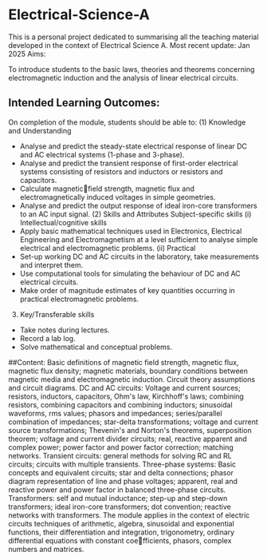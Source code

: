 # Electrical-Science-A
This is a personal project dedicated to summarising all the teaching material developed in the context of Electrical Science A.
Most recent update: Jan 2025
Aims:

To introduce students to the basic laws, theories and theorems concerning electromagnetic induction and the analysis of linear
electrical circuits.


## Intended Learning Outcomes:

On completion of the module, students should be able to:
(1) Knowledge and Understanding
- Analyse and predict the steady-state electrical response of linear DC and AC electrical systems (1-phase and 3-phase).
- Analyse and predict the transient response of first-order electrical systems consisting of resistors and inductors or resistors and capacitors.
- Calculate magneticfield strength, magnetic flux and electromagnetically induced voltages in simple geometries.
- Analyse and predict the output response of ideal iron-core transformers to an AC input signal.
(2) Skills and Attributes
Subject-specific skills
(i) Intellectual/cognitive skills
- Apply basic mathematical techniques used in Electronics, Electrical Engineering and Electromagnetism at a level sufficient to analyse simple electrical and electromagnetic problems.
(ii) Practical
- Set-up working DC and AC circuits in the laboratory, take measurements and interpret them.
- Use computational tools for simulating the behaviour of DC and AC electrical circuits.
- Make order of magnitude estimates of key quantities occurring in practical electromagnetic problems.
3. Key/Transferable skills
- Take notes during lectures.
- Record a lab log.
- Solve mathematical and conceptual problems.


##Content:
Basic definitions of magnetic field strength, magnetic flux, magnetic flux density; magnetic materials, boundary conditions between magnetic media and electromagnetic induction. Circuit theory assumptions and circuit diagrams. DC and AC circuits: Voltage and current sources; resistors, inductors, capacitors, Ohm's law, Kirchhoff's laws; combining resistors, combining capacitors and combining inductors; sinusoidal waveforms, rms values; phasors and impedances; series/parallel combination of impedances; star-delta transformations; voltage and current source transformations; Thevenin's and Norton's theorems, superposition theorem; voltage and current divider circuits; real, reactive apparent and complex power; power factor and power factor correction; matching networks. Transient circuits: general methods for solving RC and RL circuits; circuits with multiple transients. Three-phase systems: Basic concepts and equivalent circuits; star and delta connections; phasor diagram representation of line and phase voltages; apparent, real and reactive power and power factor in balanced three-phase circuits. Transformers: self and mutual inductance; step-up and step-down transformers; ideal iron-core transformers; dot convention; reactive networks with transformers. The module applies in the context of electric circuits techniques of arithmetic, algebra, sinusoidal and exponential functions, their differentiation and integration, trigonometry, ordinary differential equations with constant coefficients, phasors, complex numbers and matrices.
